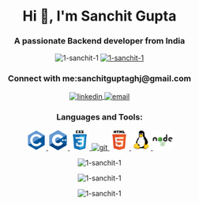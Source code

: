 <h1 align="center">Hi 👋, I'm Sanchit Gupta</h1>
<h3 align="center">A passionate Backend developer from India</h3>

<p align="center">
  <img src="https://komarev.com/ghpvc/?username=1-sanchit-1&label=Profile%20views&color=0e75b6&style=flat" alt="1-sanchit-1" />
  <a href="https://github.com/ryo-ma/github-profile-trophy">
    <img src="https://github-profile-trophy.vercel.app/?username=1-sanchit-1&theme=onedark&row=1&column=7" alt="1-sanchit-1" />
  </a>
</p>

<h3 align="center">Connect with me:sanchitguptaghj@gmail.com </h3>
<p align="center">
  <a href="https://linkedin.com/in/your-linkedin-profile" target="https://www.linkedin.com/in/sanchit-gupta-15a1b9229/">
    <img align="center" src="https://cdn-icons-png.flaticon.com/512/174/174857.png" alt="linkedin" height="30" width="30" />
  </a>
  <a href="mailto:sanchitguptaghj@gmail.com" target="sanchitguptaghj@gmail.com">
    <img align="center" src="https://cdn-icons-png.flaticon.com/512/732/732200.png" alt="email" height="30" width="30" />
  </a>
</p>

<h3 align="center">Languages and Tools:</h3>
<p align="center"> 
  <a href="https://www.cprogramming.com/" target="_blank" rel="noreferrer"> 
    <img src="https://raw.githubusercontent.com/devicons/devicon/master/icons/c/c-original.svg" alt="c" width="40" height="40"/> 
  </a> 
  <a href="https://www.w3schools.com/cpp/" target="_blank" rel="noreferrer"> 
    <img src="https://raw.githubusercontent.com/devicons/devicon/master/icons/cplusplus/cplusplus-original.svg" alt="cplusplus" width="40" height="40"/> 
  </a> 
  <a href="https://www.w3schools.com/css/" target="_blank" rel="noreferrer"> 
    <img src="https://raw.githubusercontent.com/devicons/devicon/master/icons/css3/css3-original-wordmark.svg" alt="css3" width="40" height="40"/> 
  </a> 
  <a href="https://git-scm.com/" target="_blank" rel="noreferrer"> 
    <img src="https://www.vectorlogo.zone/logos/git-scm/git-scm-icon.svg" alt="git" width="40" height="40"/> 
  </a> 
  <a href="https://www.w3.org/html/" target="_blank" rel="noreferrer"> 
    <img src="https://raw.githubusercontent.com/devicons/devicon/master/icons/html5/html5-original-wordmark.svg" alt="html5" width="40" height="40"/> 
  </a> 
  <a href="https://www.linux.org/" target="_blank" rel="noreferrer"> 
    <img src="https://raw.githubusercontent.com/devicons/devicon/master/icons/linux/linux-original.svg" alt="linux" width="40" height="40"/> 
  </a> 
  <a href="https://nodejs.org" target="_blank" rel="noreferrer"> 
    <img src="https://raw.githubusercontent.com/devicons/devicon/master/icons/nodejs/nodejs-original-wordmark.svg" alt="nodejs" width="40" height="40"/> 
  </a> 
</p>

<p align="center">
  <img src="https://github-readme-stats.vercel.app/api/top-langs?username=1-sanchit-1&show_icons=true&locale=en&layout=compact" alt="1-sanchit-1" />
</p>

<p align="center">
  <img src="https://github-readme-stats.vercel.app/api?username=1-sanchit-1&show_icons=true&locale=en" alt="1-sanchit-1" />
</p>

<p align="center">
  <img src="https://github-readme-streak-stats.herokuapp.com/?user=1-sanchit-1&" alt="1-sanchit-1" />
</p>
